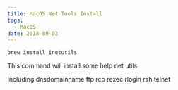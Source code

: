 ```yaml
---
title: MacOS Net Tools Install 
tags:
  - MacOS
date: 2018-09-03
---
```


```
brew install inetutils
```
This command will install some help net utils

Including dnsdomainname ftp rcp rexec rlogin rsh telnet

